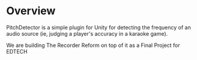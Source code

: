 # Overview
PitchDetector is a simple plugin for Unity for detecting the frequency of an audio source (ie, judging a player's accuracy in a karaoke game).

We are building The Recorder Reform on top of it as a Final Project for EDTECH
